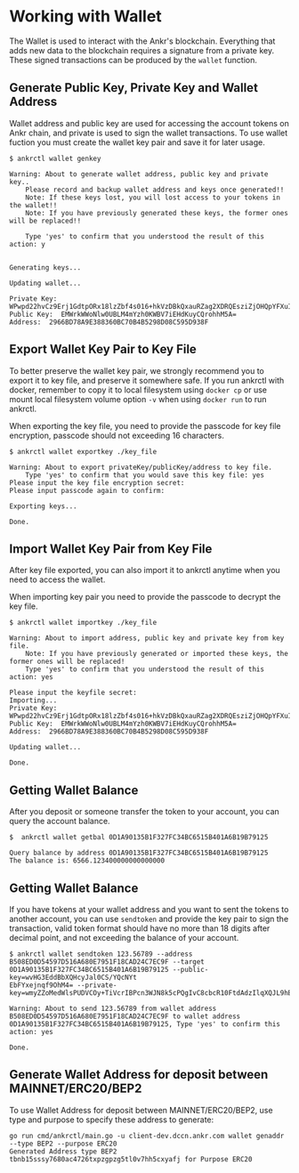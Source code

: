 # Working with Wallet
The Wallet is used to interact with the Ankr's blockchain. Everything that adds new data to the blockchain requires a signature from a private key. These signed transactions can be produced by the `wallet` function.
## Generate Public Key, Private Key and Wallet Address
Wallet address and public key are used for accessing the account tokens on Ankr chain, and private is used to sign the wallet transactions. To use wallet fuction you must create the wallet key pair and save it for later usage.
```
$ ankrctl wallet genkey

Warning: About to generate wallet address, public key and private key..
	Please record and backup wallet address and keys once generated!!
	Note: If these keys lost, you will lost access to your tokens in the wallet!!
	Note: If you have previously generated these keys, the former ones will be replaced!!

	Type 'yes' to confirm that you understood the result of this action: y


Generating keys...

Updating wallet...

Private Key:  WPwpd22hvCz9Erj1GdtpORx18lzZbf4s016+hkVzDBkQxauRZag2XDRQEsziZjOHQpYFXuIQd0q7IJCuiGEzkA==
Public Key:  EMWrkWWoNlw0UBLM4mYzh0KWBV7iEHdKuyCQrohhM5A=
Address:  2966BD78A9E388360BC70B4B5298D08C595D938F
```

## Export Wallet Key Pair to Key File
To better preserve the wallet key pair, we strongly recommend you to export it to key file, and preserve it somewhere safe. If you run ankrctl with docker, remember to copy it to local filesystem using `docker cp` or use mount local filesystem volume option `-v` when using `docker run` to run ankrctl.

When exporting the key file, you need to provide the passcode for key file encryption, passcode should not exceeding 16 characters.
```
$ ankrctl wallet exportkey ./key_file

Warning: About to export privateKey/publicKey/address to key file.
	Type 'yes' to confirm that you would save this key file: yes
Please input the key file encryption secret:
Please input passcode again to confirm:

Exporting keys...

Done.
```
## Import Wallet Key Pair from Key File
After key file exported, you can also import it to ankrctl anytime when you need to access the wallet.

When importing key pair you need to provide the passcode to decrypt the key file.
```
$ ankrctl wallet importkey ./key_file

Warning: About to import address, public key and private key from key file.
	Note: If you have previously generated or imported these keys, the former ones will be replaced!
	Type 'yes' to confirm that you understood the result of this action: yes

Please input the keyfile secret:
Importing...
Private Key:  WPwpd22hvCz9Erj1GdtpORx18lzZbf4s016+hkVzDBkQxauRZag2XDRQEsziZjOHQpYFXuIQd0q7IJCuiGEzkA==
Public Key:  EMWrkWWoNlw0UBLM4mYzh0KWBV7iEHdKuyCQrohhM5A=
Address:  2966BD78A9E388360BC70B4B5298D08C595D938F

Updating wallet...

Done.
```

## Getting Wallet Balance
After you deposit or someone transfer the token to your account, you can query the account balance.
```
$  ankrctl wallet getbal 0D1A90135B1F327FC34BC6515B401A6B19B79125

Query balance by address 0D1A90135B1F327FC34BC6515B401A6B19B79125
The balance is: 6566.123400000000000000
```
## Getting Wallet Balance
If you have tokens at your wallet address and you want to sent the tokens to another account, you can use `sendtoken` and provide the key pair to sign the transaction, valid token format should have no more than 18 digits after decimal point, and not exceeding the balance of your account.
```
$ ankrctl wallet sendtoken 123.56789 --address B508ED0D54597D516A680E7951F18CAD24C7EC9F --target 0D1A90135B1F327FC34BC6515B401A6B19B79125 --public-key=wvHG3EddBbXQHcyJal0CS/YQcNYt
EbFYxejnqf9OhM4= --private-key=wmyZZoMedWlsPUDVCOy+TiVcrIBPcn3WJN8k5cPQgIvC8cbcR10FtdAdzIlqXQJL9hBw1i0RsVjF6Oep/06Ezg==

Warning: About to send 123.56789 from wallet address B508ED0D54597D516A680E7951F18CAD24C7EC9F to wallet address 0D1A90135B1F327FC34BC6515B401A6B19B79125, Type 'yes' to confirm this action: yes

Done.
```

## Generate Wallet Address for deposit between MAINNET/ERC20/BEP2
To use Wallet Address for deposit between MAINNET/ERC20/BEP2, use type and purpose to specify these address to generate:
```
go run cmd/ankrctl/main.go -u client-dev.dccn.ankr.com wallet genaddr --type BEP2 --purpose ERC20
Generated Address type BEP2 tbnb15sssy7680ac4726txpzgpzg5tl0v7hh5cxyafj for Purpose ERC20
```
